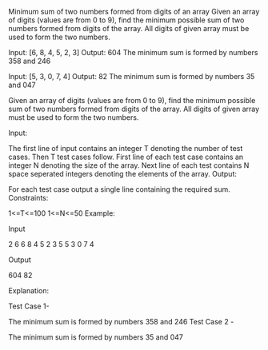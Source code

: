 Minimum sum of two numbers formed from digits of an array
Given an array of digits (values are from 0 to 9), find the minimum possible sum of two numbers formed from digits of the array. All digits of given array must be used to form the two numbers.

Input: [6, 8, 4, 5, 2, 3]
Output: 604
The minimum sum is formed by numbers
358 and 246

Input: [5, 3, 0, 7, 4]
Output: 82
The minimum sum is formed by numbers
35 and 047

Given an array of digits (values are from 0 to 9), find the minimum possible sum of two numbers formed from digits of the array. All digits of given array must be used to form the two numbers.

Input:

The first line of input contains an integer T denoting the number of test cases. Then T test cases follow. First line of each test case contains an integer N denoting the size of the array. Next line of each test contains N space seperated integers denoting the elements of the array.
Output:

For each test case output a single line containing the required sum.
Constraints:

1<=T<=100
1<=N<=50
Example:

Input

2
6
6 8 4 5 2 3
5
5 3 0 7 4

Output

604
82

Explanation:

Test Case 1-

The minimum sum is formed by numbers
358 and 246
Test Case 2 -

The minimum sum is formed by numbers
35 and 047